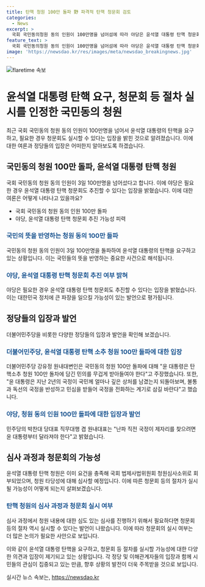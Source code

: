 ```yaml
---
title: 탄핵 청원 100만 돌파 野 파격적 탄핵 청문회 검토
categories:
  - News
excerpt: >
  국회 국민동의청원 동의 인원이 100만명을 넘어섬에 따라 야당은 윤석열 대통령 탄핵 청문회도 추진할 수 있다고 밝혔다. 민주당은 윤 대통령이 국민의 의견을 받아들이고 정권의 외압 수사에 대해 반성하며 국정을 바로 잡아야 한다고 주장했다. 이에 대한 검토를 위해 청문회 등의 절차를 실시할 수 있음을 강조하며, 국민들은 전면적인 국정쇄신을 요구하고 있다는 메시지도 전해졌다. 
feature_text: >
  국회 국민동의청원 동의 인원이 100만명을 넘어섬에 따라 야당은 윤석열 대통령 탄핵 청문회도 추진할 수 있다고 밝혔다. 민주당은 윤 대통령이 국민의 의견을 받아들이고 정권의 외압 수사에 대해 반성하며 국정을 바로 잡아야 한다고 주장했다. 이에 대한 검토를 위해 청문회 등의 절차를 실시할 수 있음을 강조하며, 국민들은 전면적인 국정쇄신을 요구하고 있다는 메시지도 전해졌다. 
image: 'https://newsdao.kr/res/images/meta/newsdao_breakingnews.jpg'
---
```


<p><img src="https://newsdao.kr/res/images/meta/newsdao_breakingnews.jpg" alt="flaretime 속보" /></p>

<h1>윤석열 대통령 탄핵 요구, 청문회 등 절차 실시를 인정한 국민동의 청원</h1>

<p data-ke-size="size16">최근 국회 국민동의 청원 동의 인원이 100만명을 넘어서 윤석열 대통령의 탄핵을 요구하고, 필요한 경우 청문회도 실시할 수 있다는 입장을 밝힌 것으로 알려졌습니다. 이에 대한 여론과 정당들의 입장은 어떠한지 알아보도록 하겠습니다.</p>

<h2>국민동의 청원 100만 돌파, 윤석열 대통령 탄핵 청원</h2>

<p data-ke-size="size16">국회 국민동의 청원 동의 인원이 3일 100만명을 넘어섰다고 합니다. 이에 야당은 필요한 경우 윤석열 대통령 탄핵 청문회도 추진할 수 있다는 입장을 밝혔습니다. 이에 대한 여론은 어떻게 나타나고 있을까요?</p>

<ul>
  <li>국회 국민동의 청원 동의 인원 100만 돌파</li>
  <li>야당, 윤석열 대통령 탄핵 청문회 추진 가능성 피력</li>
</ul>

<h3><span style="color: #1a5490;">국민의 뜻을 반영하는 청원 동의 100만 돌파</span></h3>

<p data-ke-size="size16">국민동의 청원 동의 인원이 3일 100만명을 돌파하여 윤석열 대통령의 탄핵을 요구하고 있는 상황입니다. 이는 국민들의 뜻을 반영하는 중요한 사건으로 해석됩니다.</p>

<h3><span style="color: #1a5490;">야당, 윤석열 대통령 탄핵 청문회 추진 여부 밝혀</span></h3>

<p data-ke-size="size16">야당은 필요한 경우 윤석열 대통령 탄핵 청문회도 추진할 수 있다는 입장을 밝혔습니다. 이는 대한민국 정치에 큰 파장을 일으킬 가능성이 있는 발언으로 평가됩니다.</p>

<h2>정당들의 입장과 발언</h2>

<p data-ke-size="size16">더불어민주당을 비롯한 다양한 정당들의 입장과 발언을 확인해 보겠습니다.</p>

<h3><span style="color: #1a5490;">더불어민주당, 윤석열 대통령 탄핵 소추 청원 100만 돌파에 대한 입장</span></h3>

<p data-ke-size="size16">더불어민주당 강유정 원내대변인은 국민동의 청원 100만 돌파에 대해 "윤 대통령은 탄핵소추 청원 100만 돌차에 담긴 민의를 무겁게 받아들여야 한다"고 주장했습니다. 또한, "윤 대통령은 지난 2년의 국정이 국민께 얼마나 깊은 상처를 남겼는지 되돌아보며, 불통과 독선의 국정을 반성하고 민심을 받들어 국정을 전화하는 계기로 삼길 바란다"고 했습니다.</p>

<h3><span style="color: #1a5490;">야당, 청원 동의 인원 100만 돌파에 대한 입장과 발언</span></h3>

<p data-ke-size="size16">민주당의 박찬대 당대표 직무대행 겸 원내대표는 "난파 직전 국정이 제자리를 찾으려면 윤 대통령부터 달라져야 한다"고 밝혔습니다.</p>

<h2>심사 과정과 청문회의 가능성</h2>

<p data-ke-size="size16">윤석열 대통령 탄핵 청원은 이미 요건을 충족해 국회 법제사법위원회 청원심사소위로 회부되었으며, 청원 타당성에 대해 심사할 예정입니다. 이에 따른 청문회 등의 절차가 실시될 가능성이 어떻게 되는지 살펴보겠습니다.</p>

<h3><span style="color: #1a5490;">탄핵 청원의 심사 과정과 청문회 실시 여부</span></h3>

<p data-ke-size="size16">심사 과정에서 청원 내용에 대한 심도 있는 심사를 진행하기 위해서 필요하다면 청문회 등의 절차 역시 실시할 수 있다는 발언이 나왔습니다. 이에 따라 청문회의 실시 여부는 더 많은 논의가 필요한 사안으로 보입니다.</p>

<p>이와 같이 윤석열 대통령 탄핵을 요구하고, 청문회 등 절차를 실시할 가능성에 대한 다양한 의견과 입장이 제기되고 있는 상황입니다. 각 정당 및 이해관계자들의 입장과 함께 시민들의 관심이 집중되고 있는 만큼, 향후 상황의 발전이 더욱 주목받을 것으로 보입니다.</p>
실시간 뉴스 속보는, <a href="https://newsdao.kr" rel="dofollow">https://newsdao.kr</a>


